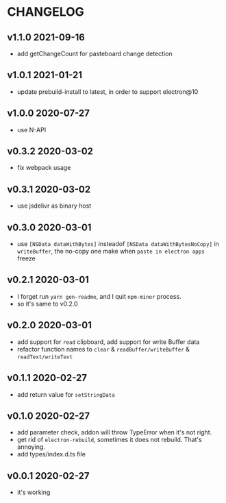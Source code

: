 # CHANGELOG

## v1.1.0 2021-09-16

- add getChangeCount for pasteboard change detection

## v1.0.1 2021-01-21

- update prebuild-install to latest, in order to support electron@10

## v1.0.0 2020-07-27

- use N-API

## v0.3.2 2020-03-02

- fix webpack usage

## v0.3.1 2020-03-02

- use jsdelivr as binary host

## v0.3.0 2020-03-01

- use `[NSData dataWithBytes]` insteadof `[NSData dataWithBytesNoCopy]` in `writeBuffer`,
  the no-copy one make when `paste in electron apps` freeze

## v0.2.1 2020-03-01

- I forget run `yarn gen-readme`, and I quit `npm-minor` process.
- so it's same to v0.2.0

## v0.2.0 2020-03-01

- add support for `read` clipboard, add support for write Buffer data
- refactor function names to `clear` & `readBuffer/writeBuffer` & `readText/writeText`

## v0.1.1 2020-02-27

- add return value for `setStringData`

## v0.1.0 2020-02-27

- add parameter check, addon will throw TypeError when it's not right.
- get rid of `electron-rebuild`, sometimes it does not rebuild. That's annoying.
- add types/index.d.ts file

## v0.0.1 2020-02-27

- it's working
